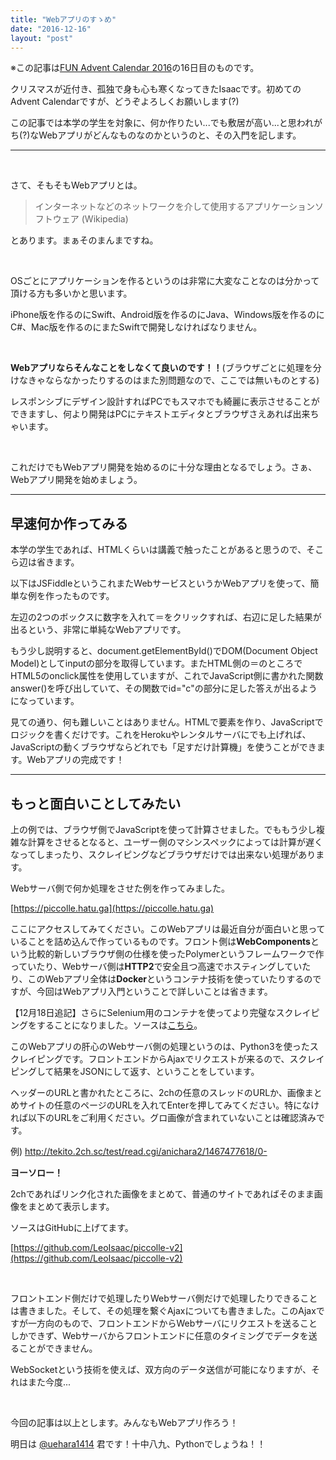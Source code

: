 ```yaml
---
title: "Webアプリのすゝめ"
date: "2016-12-16"
layout: "post"
---
```


※この記事は[FUN Advent Calendar 2016](http://www.adventar.org/calendars/1350)の16日目のものです。

クリスマスが近付き、孤独で身も心も寒くなってきたIsaacです。初めてのAdvent Calendarですが、どうぞよろしくお願いします(?)

この記事では本学の学生を対象に、何か作りたい...でも敷居が高い...と思われがち(?)なWebアプリがどんなものなのかというのと、その入門を記します。

* * *

 

さて、そもそもWebアプリとは。

> インターネットなどのネットワークを介して使用するアプリケーションソフトウェア (Wikipedia)

とあります。まぁそのまんまですね。

 

OSごとにアプリケーションを作るというのは非常に大変なことなのは分かって頂ける方も多いかと思います。

iPhone版を作るのにSwift、Android版を作るのにJava、Windows版を作るのにC#、Mac版を作るのにまたSwiftで開発しなければなりません。

 

**Webアプリならそんなことをしなくて良いのです！！**(ブラウザごとに処理を分けなきゃならなかったりするのはまた別問題なので、ここでは無いものとする)

レスポンシブにデザイン設計すればPCでもスマホでも綺麗に表示させることができますし、何より開発はPCにテキストエディタとブラウザさえあれば出来ちゃいます。

 

これだけでもWebアプリ開発を始めるのに十分な理由となるでしょう。さぁ、Webアプリ開発を始めましょう。

* * *

## 早速何か作ってみる

本学の学生であれば、HTMLくらいは講義で触ったことがあると思うので、そこら辺は省きます。

以下はJSFiddleというこれまたWebサービスというかWebアプリを使って、簡単な例を作ったものです。

<script async src="//jsfiddle.net/heec7d25/8/embed/result,html,js/"></script>

左辺の2つのボックスに数字を入れて＝をクリックすれば、右辺に足した結果が出るという、非常に単純なWebアプリです。

もう少し説明すると、document.getElementById()でDOM(Document Object Model)としてinputの部分を取得しています。またHTML側の＝のところでHTML5のonclick属性を使用していますが、これでJavaScript側に書かれた関数answer()を呼び出していて、その関数でid="c"の部分に足した答えが出るようになっています。

見ての通り、何も難しいことはありません。HTMLで要素を作り、JavaScriptでロジックを書くだけです。これをHerokuやレンタルサーバにでも上げれば、JavaScriptの動くブラウザならどれでも「足すだけ計算機」を使うことができます。Webアプリの完成です！

* * *

## もっと面白いことしてみたい

上の例では、ブラウザ側でJavaScriptを使って計算させました。でももう少し複雑な計算をさせるとなると、ユーザー側のマシンスペックによっては計算が遅くなってしまったり、スクレイピングなどブラウザだけでは出来ない処理があります。

Webサーバ側で何か処理をさせた例を作ってみました。

[https://piccolle.hatu.ga](https://piccolle.hatu.ga)

ここにアクセスしてみてください。このWebアプリは最近自分が面白いと思っていることを詰め込んで作っているものです。フロント側は**WebComponents**という比較的新しいブラウザ側の仕様を使ったPolymerというフレームワークで作っていたり、Webサーバ側は**HTTP2**で安全且つ高速でホスティングしていたり、このWebアプリ全体は**Docker**というコンテナ技術を使っていたりするのですが、今回はWebアプリ入門ということで詳しいことは省きます。

【12月18日追記】さらにSelenium用のコンテナを使ってより完璧なスクレイピングをすることになりました。ソースは[こちら](https://github.com/LeoIsaac/piccolle-v2/commit/16ac32ec253ba30df471a26fd657e9686d65e6aa)。

このWebアプリの肝心のWebサーバ側の処理というのは、Python3を使ったスクレイピングです。フロントエンドからAjaxでリクエストが来るので、スクレイピングして結果をJSONにして返す、ということをしています。

ヘッダーのURLと書かれたところに、2chの任意のスレッドのURLか、画像まとめサイトの任意のページのURLを入れてEnterを押してみてください。特になければ以下のURLをご利用ください。グロ画像が含まれていないことは確認済みです。

例) http://tekito.2ch.sc/test/read.cgi/anichara2/1467477618/0-

**ヨーソロー！**

2chであればリンク化された画像をまとめて、普通のサイトであればそのまま画像をまとめて表示します。

ソースはGitHubに上げてます。

[https://github.com/LeoIsaac/piccolle-v2](https://github.com/LeoIsaac/piccolle-v2)

 

フロントエンド側だけで処理したりWebサーバ側だけで処理したりできることは書きました。そして、その処理を繋ぐAjaxについても書きました。このAjaxですが一方向のもので、フロントエンドからWebサーバにリクエストを送ることしかできず、Webサーバからフロントエンドに任意のタイミングでデータを送ることができません。

WebSocketという技術を使えば、双方向のデータ送信が可能になりますが、それはまた今度...

 

今回の記事は以上とします。みんなもWebアプリ作ろう！

明日は [@uehara1414](http://www.adventar.org/calendars/1350#list-2016-12-17) 君です！十中八九、Pythonでしょうね！！
